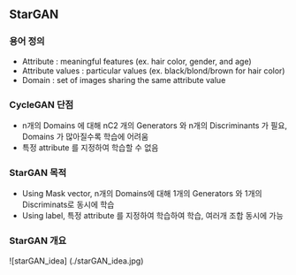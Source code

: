 ## StarGAN

### 용어 정의
* Attribute : meaningful features (ex. hair color, gender, and age)
* Attribute values : particular values (ex. black/blond/brown for hair color)
* Domain : set of images sharing the same attribute value


### CycleGAN 단점
* n개의 Domains 에 대해 nC2 개의 Generators 와 n개의 Discriminants 가 필요, Domains 가 많아질수록 학습에 어려움
* 특정 attribute 를 지정하여 학습할 수 없음

### StarGAN 목적
* Using Mask vector, n개의 Domains에 대해 1개의 Generators 와 1개의 Discriminats로 동시에 학습
* Using label, 특정 attribute 를 지정하여 학습하여 학습, 여러개 조합 동시에 가능

### StarGAN 개요
![starGAN_idea] (./starGAN_idea.jpg)
